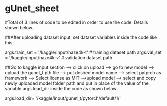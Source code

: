 # gUnet_sheet
#Total of 3 lines of code to be edited in order to use the code. Details shown below.


##After uploading dataset input, set dataset variables inside the code like this:

args.train_set = '/kaggle/input/haze4k-t'  # training dataset path
args.val_set = '/kaggle/input/haze4k-v'    # validation dataset path

##Go to kaggle input section --> click on upload --> go to new model --> upload the gunet_t.pth file --> put desired model name --> select pytprch as framework --> Select license as MIT -->upload model --> select and copy newly uploaded model folder path and put in place of the value of the variable args.load_dir inside the code as shown below.

args.load_dir= '/kaggle/input/gunet_t/pytorch/default/1/'

